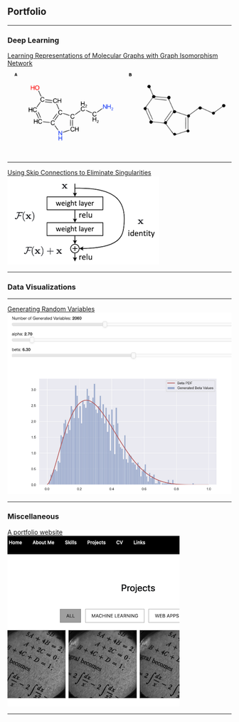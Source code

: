 ## Portfolio

---

### Deep Learning

[Learning Representations of Molecular Graphs with Graph Isomorphism Network](https://github.com/bparker9/graphnn)
<img src="/images/molgraph.png">

---
[Using Skip Connections to Eliminate Singularities](https://github.com/bparker9/skipconnections)
<img src="/images/skip_connection.png">

---

### Data Visualizations

___
[Generating Random Variables](https://github.com/bparker9/generating-random-variables)
<img src="images/grv_screenshot.png">

---

### Miscellaneous

[A portfolio website](https://github.com/bparker9/portfoliosite)
<img src="/images/portfolio_site.png">

---

